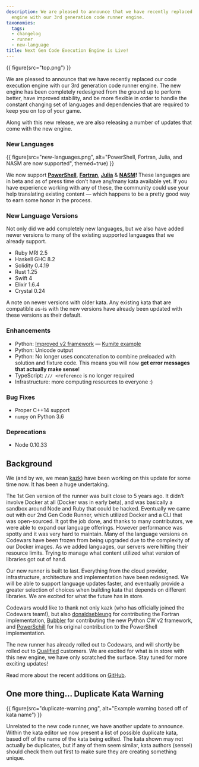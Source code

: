 ```yaml
---
description: We are pleased to announce that we have recently replaced our code execution
  engine with our 3rd generation code runner engine.
taxonomies:
  tags:
  - changelog
  - runner
  - new-language
title: Next Gen Code Execution Engine is Live!
---
```


{{ figure(src="top.png") }}

We are pleased to announce that we have recently replaced our code execution engine with our 3rd generation code runner engine. The new engine has been completely redesigned from the ground up to perform better, have improved stability, and be more flexible in order to handle the constant changing set of languages and dependencies that are required to keep you on top of your game.

Along with this new release, we are also releasing a number of updates that come with the new engine.

### New Languages

{{ figure(src="new-languages.png", alt="PowerShell, Fortran, Julia, and NASM are now supported", themed=true) }}

We now support [**PowerShell**](https://en.wikipedia.org/wiki/PowerShell), [**Fortran**](https://en.wikipedia.org/wiki/Fortran), [**Julia**](https://en.wikipedia.org/wiki/Julia_(programming_language)) & [**NASM**](https://en.wikipedia.org/wiki/Netwide_Assembler)**!** These languages are in beta and as of press time don’t have any/many kata available yet. If you have experience working with any of these, the community could use your help translating existing content — which happens to be a pretty good way to earn some honor in the process.

### New Language Versions

Not only did we add completely new languages, but we also have added newer versions to many of the existing supported languages that we already support.

- Ruby MRI 2.5
- Haskell GHC 8.2
- Solidity 0.4.19
- Rust 1.25
- Swift 4
- Elixir 1.6.4
- Crystal 0.24

A note on newer versions with older kata. Any existing kata that are compatible as-is with the new versions have already been updated with these versions as their default.

### Enhancements

- Python: [Improved v2 framework](https://github.com/Codewars/codewars.com/wiki/Codewars-Python-Test-Framework-V2) — [Kumite example](https://www.codewars.com/kumite/5aaa2d33f51c8a313b00000e?sel=5aaafda16c51ee51b4000006)
- Python: Unicode output
- Python: No longer uses concatenation to combine preloaded with solution and fixture code. This means you will now **get error messages that actually make sense**!
- TypeScript: `/// <reference` is no longer required
- Infrastructure: more computing resources to everyone :)

### Bug Fixes

- Proper C++14 support
- `numpy` on Python 3.6

### Deprecations

- Node 0.10.33

## Background

We (and by we, we mean [kazk](https://www.codewars.com/users/kazk)) have been working on this update for some time now. It has been a huge undertaking.

The 1st Gen version of the runner was built close to 5 years ago. It didn’t involve Docker at all (Docker was in early beta), and was basically a sandbox around Node and Ruby that could be hacked. Eventually we came out with our 2nd Gen Code Runner, which utilized Docker and a CLI that was open-sourced. It got the job done, and thanks to many contributors, we were able to expand our language offerings. However performance was spotty and it was very hard to maintain. Many of the language versions on Codewars have been frozen from being upgraded due to the complexity of our Docker images. As we added languages, our servers were hitting their resource limits. Trying to manage what content utilized what version of libraries got out of hand.

Our new runner is built to last. Everything from the cloud provider, infrastructure, architecture and implementation have been redesigned. We will be able to support language updates faster, and eventually provide a greater selection of choices when building kata that depends on different libraries. We are excited for what the future has in store.

Codewars would like to thank not only kazk (who has officially joined the Codewars team!), but also [donaldsebleung](https://www.codewars.com/users/donaldsebleung) for contributing the Fortran implementation, [Bubbler](https://www.codewars.com/users/Bubbler) for contributing the new Python CW v2 framework, and [PowerSchill](https://github.com/PowerSchill) for his original contribution to the PowerShell implementation.

The new runner has already rolled out to Codewars, and will shortly be rolled out to [Qualified](https://qualified.io) customers. We are excited for what is in store with this new engine, we have only scratched the surface. Stay tuned for more exciting updates!

Read more about the recent additions on [GitHub](https://github.com/Codewars/codewars.com/issues/1336).

## One more thing… Duplicate Kata Warning

{{ figure(src="duplicate-warning.png", alt="Example warning based off of kata name") }}

Unrelated to the new code runner, we have another update to announce. Within the kata editor we now present a list of possible duplicate kata, based off of the name of the kata being edited. The kata shown may not actually be duplicates, but if any of them seem similar, kata authors (sensei) should check them out first to make sure they are creating something unique.
